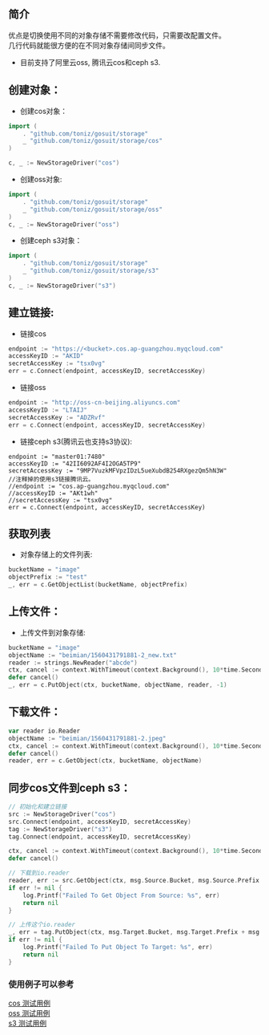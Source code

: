 ## 简介
优点是切换使用不同的对象存储不需要修改代码，只需要改配置文件。  
几行代码就能很方便的在不同对象存储间同步文件。  
* 目前支持了阿里云oss, 腾讯云cos和ceph s3.  


## 创建对象：
* 创建cos对象：  
``` go
import (
    . "github.com/toniz/gosuit/storage"
    _ "github.com/toniz/gosuit/storage/cos"
)

c, _ := NewStorageDriver("cos")
```

* 创建oss对象:  
``` go
import (
    . "github.com/toniz/gosuit/storage"
    _ "github.com/toniz/gosuit/storage/oss"
)
c, _ := NewStorageDriver("oss")
```

* 创建ceph s3对象：  
``` go
import (
    . "github.com/toniz/gosuit/storage"
    _ "github.com/toniz/gosuit/storage/s3"
)
c, _ := NewStorageDriver("s3")
```

## 建立链接:

* 链接cos  
``` go
endpoint := "https://<bucket>.cos.ap-guangzhou.myqcloud.com"
accessKeyID := "AKID"
secretAccessKey := "tsx0vg"
err = c.Connect(endpoint, accessKeyID, secretAccessKey)
```

* 链接oss  
``` go
endpoint := "http://oss-cn-beijing.aliyuncs.com"
accessKeyID := "LTAIJ"
secretAccessKey := "ADZRvf"
err = c.Connect(endpoint, accessKeyID, secretAccessKey)
```

* 链接ceph s3(腾讯云也支持s3协议):  
```
endpoint := "master01:7480"
accessKeyID := "42II6092AF4I2OGA5TP9"
secretAccessKey := "9MP7VuzkMFVpzIDzL5ueXubdB254RXgezQm5hN3W"
//注释掉的使用s3链接腾讯云。
//endpoint := "cos.ap-guangzhou.myqcloud.com"
//accessKeyID := "AKt1wh"
//secretAccessKey := "tsx0vg"
err = c.Connect(endpoint, accessKeyID, secretAccessKey)
```

## 获取列表
* 对象存储上的文件列表:   
``` go
bucketName = "image"
objectPrefix := "test"
_, err = c.GetObjectList(bucketName, objectPrefix)
```

## 上传文件：
* 上传文件到对象存储:  
``` go
bucketName = "image"
objectName := "beimian/1560431791881-2_new.txt"
reader := strings.NewReader("abcde")
ctx, cancel := context.WithTimeout(context.Background(), 10*time.Second)
defer cancel()
_, err = c.PutObject(ctx, bucketName, objectName, reader, -1)
```

## 下载文件：
``` go
var reader io.Reader
objectName := "beimian/1560431791881-2.jpeg"
ctx, cancel := context.WithTimeout(context.Background(), 10*time.Second)
defer cancel()
reader, err = c.GetObject(ctx, bucketName, objectName)
```

## 同步cos文件到ceph s3：
``` go
// 初始化和建立链接 
src := NewStorageDriver("cos")
src.Connect(endpoint, accessKeyID, secretAccessKey)
tag := NewStorageDriver("s3")
tag.Connect(endpoint, accessKeyID, secretAccessKey)

ctx, cancel := context.WithTimeout(context.Background(), 10*time.Second)
defer cancel()

// 下载到io.reader
reader, err := src.GetObject(ctx, msg.Source.Bucket, msg.Source.Prefix + msg.Source.Name)
if err != nil {
    log.Printf("Failed To Get Object From Source: %s", err)
    return nil
}

// 上传这个io.reader
_, err = tag.PutObject(ctx, msg.Target.Bucket, msg.Target.Prefix + msg.Target.Name, reader, -1)
if err != nil {
    log.Printf("Failed To Put Object To Target: %s", err)
    return nil
}

```

### 使用例子可以参考  
[cos 测试用例](cos/cosclient_test.go)  
[oss 测试用例](oss/ossclient_test.go)  
[s3 测试用例](s3/s3client_test.go)  


